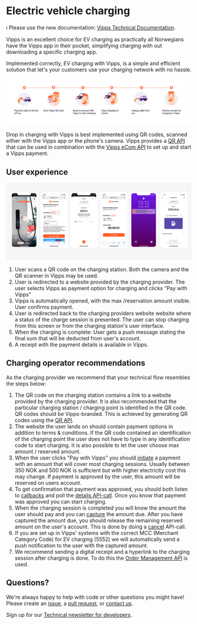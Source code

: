 <!-- START_METADATA
---
title: EV Charging
sidebar_position: 5
pagination_next: null
pagination_prev: null
---
END_METADATA -->

# Electric vehicle charging


<!-- START_COMMENT -->

ℹ️ Please use the new documentation:
[Vipps Technical Documentation](https://vippsas.github.io/vipps-developer-docs/).

<!-- END_COMMENT -->

Vipps is an excellent choice for EV charging as practically all Norwegians have
the Vipps app in their pocket, simplifying charging with out downloading a
specific charging app.

Implemented correctly, EV charging with Vipps, is a simple and efficient
solution that let's your customers use your charging network with no hassle.

![EV charging with Vipps](images/ev-charging-process-icons.png)

Drop in charging with Vipps is best implemented using QR codes, scanned either
with the Vipps app or the phone's camera. Vipps provides a
[QR API](https://vippsas.github.io/vipps-developer-docs/docs/APIs/qr-api)
that can be used in combination with the [Vipps eCom API](https://vippsas.github.io/vipps-developer-docs/docs/APIs/ecom-api/) to set up and start a
Vipps payment.

## User experience

![EV charging with Vipps: Screenshots](images/ev-charging-process-screenshots.png)

1. User scans a QR code on the charging station. Both the camera and the QR scanner in Vipps may be used.
2. User is redirected to a website provided by the charging provider. The user selects Vipps as payment option for charging and clicks "Pay with Vipps"
3. Vipps is automatically opened, with the max /reservation amount visible. User confirms payment.
4. User is redirected back to the charging providers website website where a status of the charge session is presented. The user can stop charging from this screen or from the charging station's user interface.
5. When the charging is complete: User gets a push message stating the final sum that will be deducted from user's account.
6. A receipt with the payment details is available in Vipps.

## Charging operator recommendations

As the charging provider we recommend that your technical flow resembles the steps below:

1. The QR code on the charging station contains a link to a website provided by the charging provider. It is also recommended that the particular charging station / charging point is identified in the QR code. QR codes should be Vipps-branded. This is achieved by generating QR codes using the [QR API](https://vippsas.github.io/vipps-developer-docs/docs/APIs/qr-api).
2. The website the user lands on should contain payment options in addition to terms & conditions. If the QR code contained an identification of the charging point the user does not have to type in any identification code to start charging. It is also possible to let the user choose max amount / reserved amount.
3. When the user clicks "Pay with Vipps" you should [initiate](https://vippsas.github.io/vipps-developer-docs/docs/APIs/ecom-api/vipps-ecom-api#initiate) a payment with an amount that will cover most charging sessions. Usually between 350 NOK and 500 NOK is sufficient but with higher electricity cost this may change.  If payment is approved by the user, this amount will be reserved on users account.
4. To get confirmation that payment was approved, you should both listen to  [callbacks](https://vippsas.github.io/vipps-developer-docs/docs/APIs/ecom-api/vipps-ecom-api#callbacks) and poll the [details API-call](https://vippsas.github.io/vipps-developer-docs/docs/APIs/ecom-api/vipps-ecom-api#get-payment-details). Once you know that payment was approved you can start charging.
5. When the charging session is completed you will know the amount the user should pay and you can [capture](https://vippsas.github.io/vipps-developer-docs/docs/APIs/ecom-api/vipps-ecom-api#capture) the amount due. After you have captured the amount due, you should release the remaining reserved amount on the user's account. This is done by doing a [cancel](https://vippsas.github.io/vipps-developer-docs/docs/APIs/ecom-api/vipps-ecom-api#cancelling-a-partially-captured-order) API-call.
6. If you are set up in Vipps' systems with the correct MCC (Merchant Category Code) for EV charging (5552) we will automatically send a push notification to the user with the captured amount.
7. We recommend sending a digital receipt and a hyperlink to the charging session after charging is done. To do this the [Order Management API](https://vippsas.github.io/vipps-developer-docs/docs/APIs/order-management-api/) is used.  

## Questions?

We're always happy to help with code or other questions you might have!
Please create an [issue](https://github.com/vippsas/vipps-solutions/issues),
a [pull request](https://github.com/vippsas/vipps-solutions/pulls),
or [contact us](https://vippsas.github.io/vipps-developer-docs/docs/vipps-developers/contact).

Sign up for our [Technical newsletter for developers](https://vippsas.github.io/vipps-developer-docs/docs/vipps-developers/newsletters).
